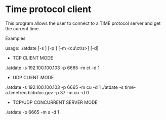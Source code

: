 # Time protocol client
This program allows the user to connect to a TIME protocol server and get the current time.

Examples

usage:    ./atdate [-s <serverhost>] [-p <port>] [-m <cu\ct\s>] [-d]

- TCP CLIENT MODE

./atdate -s 192.100.100.103 -p 6665 -m ct -d 1

- UDP CLIENT MODE

./atdate -s 192.100.100.103 -p 6665 -m cu -d 1
./atdate -s time-a.timefreq.bldrdoc.gov -p 37 -m cu -d 0

- TCP/UDP CONCURRENT SERVER MODE

./atdate -p 6665 -m s -d 1
